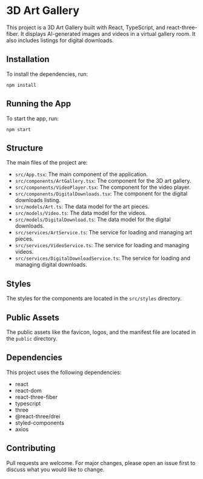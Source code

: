 # 3D Art Gallery

This project is a 3D Art Gallery built with React, TypeScript, and react-three-fiber. It displays AI-generated images and videos in a virtual gallery room. It also includes listings for digital downloads.

## Installation

To install the dependencies, run:

```
npm install
```

## Running the App

To start the app, run:

```
npm start
```

## Structure

The main files of the project are:

- `src/App.tsx`: The main component of the application.
- `src/components/ArtGallery.tsx`: The component for the 3D art gallery.
- `src/components/VideoPlayer.tsx`: The component for the video player.
- `src/components/DigitalDownloads.tsx`: The component for the digital downloads listing.
- `src/models/Art.ts`: The data model for the art pieces.
- `src/models/Video.ts`: The data model for the videos.
- `src/models/DigitalDownload.ts`: The data model for the digital downloads.
- `src/services/ArtService.ts`: The service for loading and managing art pieces.
- `src/services/VideoService.ts`: The service for loading and managing videos.
- `src/services/DigitalDownloadService.ts`: The service for loading and managing digital downloads.

## Styles

The styles for the components are located in the `src/styles` directory.

## Public Assets

The public assets like the favicon, logos, and the manifest file are located in the `public` directory.

## Dependencies

This project uses the following dependencies:

- react
- react-dom
- react-three-fiber
- typescript
- three
- @react-three/drei
- styled-components
- axios

## Contributing

Pull requests are welcome. For major changes, please open an issue first to discuss what you would like to change.